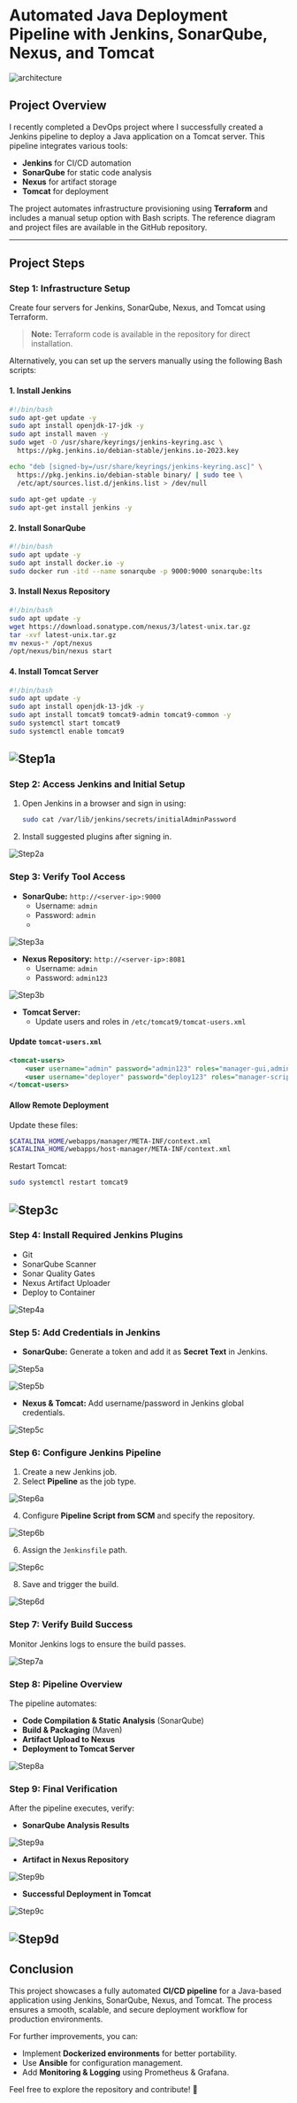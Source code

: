 # Automated Java Deployment Pipeline with Jenkins, SonarQube, Nexus, and Tomcat

![architecture](steps/project.png)

## Project Overview
I recently completed a DevOps project where I successfully created a Jenkins pipeline to deploy a Java application on a Tomcat server. This pipeline integrates various tools:

- **Jenkins** for CI/CD automation
- **SonarQube** for static code analysis
- **Nexus** for artifact storage
- **Tomcat** for deployment

The project automates infrastructure provisioning using **Terraform** and includes a manual setup option with Bash scripts. The reference diagram and project files are available in the GitHub repository.

---

## Project Steps

### Step 1: Infrastructure Setup
Create four servers for Jenkins, SonarQube, Nexus, and Tomcat using Terraform.

> **Note:** Terraform code is available in the repository for direct installation.

Alternatively, you can set up the servers manually using the following Bash scripts:

#### 1. Install Jenkins
```bash
#!/bin/bash
sudo apt-get update -y
sudo apt install openjdk-17-jdk -y
sudo apt install maven -y
sudo wget -O /usr/share/keyrings/jenkins-keyring.asc \
  https://pkg.jenkins.io/debian-stable/jenkins.io-2023.key

echo "deb [signed-by=/usr/share/keyrings/jenkins-keyring.asc]" \
  https://pkg.jenkins.io/debian-stable binary/ | sudo tee \
  /etc/apt/sources.list.d/jenkins.list > /dev/null
  
sudo apt-get update -y
sudo apt-get install jenkins -y
```

#### 2. Install SonarQube
```bash
#!/bin/bash
sudo apt update -y
sudo apt install docker.io -y
sudo docker run -itd --name sonarqube -p 9000:9000 sonarqube:lts
```

#### 3. Install Nexus Repository
```bash
#!/bin/bash
sudo apt update -y
wget https://download.sonatype.com/nexus/3/latest-unix.tar.gz
tar -xvf latest-unix.tar.gz
mv nexus-* /opt/nexus
/opt/nexus/bin/nexus start
```

#### 4. Install Tomcat Server
```bash
#!/bin/bash
sudo apt update -y
sudo apt install openjdk-13-jdk -y
sudo apt install tomcat9 tomcat9-admin tomcat9-common -y
sudo systemctl start tomcat9
sudo systemctl enable tomcat9
```
![Step1a](steps/Step1a.png)
---

### Step 2: Access Jenkins and Initial Setup
1. Open Jenkins in a browser and sign in using:
   ```bash
   sudo cat /var/lib/jenkins/secrets/initialAdminPassword
   ```
2. Install suggested plugins after signing in.

![Step2a](steps/Step2a.png)

### Step 3: Verify Tool Access
- **SonarQube:** `http://<server-ip>:9000`
  - Username: `admin`
  - Password: `admin`
  - 
![Step3a](steps/Step3a.png)

- **Nexus Repository:** `http://<server-ip>:8081`
  - Username: `admin`
  - Password: `admin123`

![Step3b](steps/Step3b.png)

- **Tomcat Server:**
  - Update users and roles in `/etc/tomcat9/tomcat-users.xml`

#### Update `tomcat-users.xml`
```xml
<tomcat-users>
    <user username="admin" password="admin123" roles="manager-gui,admin-gui"/>
    <user username="deployer" password="deploy123" roles="manager-script"/>
</tomcat-users>
```
#### Allow Remote Deployment
Update these files:
```bash
$CATALINA_HOME/webapps/manager/META-INF/context.xml
$CATALINA_HOME/webapps/host-manager/META-INF/context.xml
```
Restart Tomcat:
```bash
sudo systemctl restart tomcat9
```
![Step3c](steps/Step3c.png)
---

### Step 4: Install Required Jenkins Plugins
- Git
- SonarQube Scanner
- Sonar Quality Gates
- Nexus Artifact Uploader
- Deploy to Container

![Step4a](steps/Step4a.png)

### Step 5: Add Credentials in Jenkins
- **SonarQube:** Generate a token and add it as **Secret Text** in Jenkins.

![Step5a](steps/Step5a.png)

![Step5b](steps/Step5b.png)

- **Nexus & Tomcat:** Add username/password in Jenkins global credentials.

![Step5c](steps/Step5c.png)

### Step 6: Configure Jenkins Pipeline
1. Create a new Jenkins job.
2. Select **Pipeline** as the job type.

![Step6a](steps/Step6a.png)

4. Configure **Pipeline Script from SCM** and specify the repository.

![Step6b](steps/Step6b.png)

6. Assign the `Jenkinsfile` path.

![Step6c](steps/Step6c.png)

8. Save and trigger the build.

![Step6d](steps/Step6d.png)

### Step 7: Verify Build Success
Monitor Jenkins logs to ensure the build passes.

![Step7a](steps/Step7a.png)

### Step 8: Pipeline Overview
The pipeline automates:
- **Code Compilation & Static Analysis** (SonarQube)
- **Build & Packaging** (Maven)
- **Artifact Upload to Nexus**
- **Deployment to Tomcat Server**

![Step8a](steps/Step8a.png)

### Step 9: Final Verification
After the pipeline executes, verify:
- **SonarQube Analysis Results**

![Step9a](steps/Step9a.png)

- **Artifact in Nexus Repository**

![Step9b](steps/Step9b.png)

- **Successful Deployment in Tomcat**

![Step9c](steps/Step9c.png)

![Step9d](steps/Step9d.png)
---

## Conclusion
This project showcases a fully automated **CI/CD pipeline** for a Java-based application using Jenkins, SonarQube, Nexus, and Tomcat. The process ensures a smooth, scalable, and secure deployment workflow for production environments.

For further improvements, you can:
- Implement **Dockerized environments** for better portability.
- Use **Ansible** for configuration management.
- Add **Monitoring & Logging** using Prometheus & Grafana.

Feel free to explore the repository and contribute! 🚀

